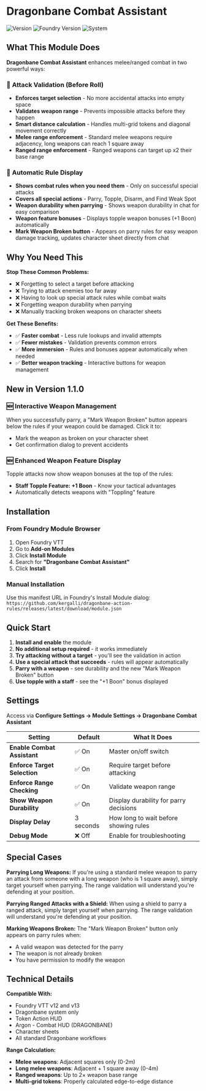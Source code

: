 # Dragonbane Combat Assistant

![Version](https://img.shields.io/badge/version-1.1.0-blue)
![Foundry Version](https://img.shields.io/badge/foundry-v12%20%7C%20v13-green)
![System](https://img.shields.io/badge/system-dragonbane-orange)

## What This Module Does

**Dragonbane Combat Assistant** enhances melee/ranged combat in two powerful ways:

### 🎯 **Attack Validation (Before Roll)**
- **Enforces target selection** - No more accidental attacks into empty space
- **Validates weapon range** - Prevents impossible attacks before they happen
- **Smart distance calculation** - Handles multi-grid tokens and diagonal movement correctly
- **Melee range enforcement** - Standard melee weapons require adjacency, long weapons can reach 1 square away
- **Ranged range enforcement** - Ranged weapons can target up x2 their base range

### 📖 **Automatic Rule Display** 
- **Shows combat rules when you need them** - Only on successful special attacks
- **Covers all special actions** - Parry, Topple, Disarm, and Find Weak Spot
- **Weapon durability when parrying** - Shows weapon durability in chat for easy comparison
- **Weapon feature bonuses** - Displays topple weapon bonuses (+1 Boon) automatically
- **Mark Weapon Broken button** - Appears on parry rules for easy weapon damage tracking, updates character sheet directly from chat

## Why You Need This

**Stop These Common Problems:**
- ❌ Forgetting to select a target before attacking
- ❌ Trying to attack enemies too far away
- ❌ Having to look up special attack rules while combat waits
- ❌ Forgetting weapon durability when parrying
- ❌ Manually tracking broken weapons on character sheets

**Get These Benefits:**
- ✅ **Faster combat** - Less rule lookups and invalid attempts
- ✅ **Fewer mistakes** - Validation prevents common errors
- ✅ **More immersion** - Rules and bonuses appear automatically when needed
- ✅ **Better weapon tracking** - Interactive buttons for weapon management

## New in Version 1.1.0

### 🆕 **Interactive Weapon Management**
When you successfully parry, a "Mark Weapon Broken" button appears below the rules if your weapon could be damaged. Click it to:
- Mark the weapon as broken on your character sheet
- Get confirmation dialog to prevent accidents

### 🆕 **Enhanced Weapon Feature Display**
Topple attacks now show weapon bonuses at the top of the rules:
- **Staff Topple Feature: +1 Boon** - Know your tactical advantages
- Automatically detects weapons with "Toppling" feature

## Installation

### From Foundry Module Browser
1. Open Foundry VTT
2. Go to **Add-on Modules**
3. Click **Install Module**
4. Search for **"Dragonbane Combat Assistant"**
5. Click **Install**

### Manual Installation
Use this manifest URL in Foundry's Install Module dialog:
`https://github.com/kergalli/dragonbane-action-rules/releases/latest/download/module.json`

## Quick Start

1. **Install and enable** the module
2. **No additional setup required** - it works immediately
3. **Try attacking without a target** - you'll see the validation in action
4. **Use a special attack that succeeds** - rules will appear automatically
5. **Parry with a weapon** - see durability and the new "Mark Weapon Broken" button
6. **Use topple with a staff** - see the "+1 Boon" bonus displayed

## Settings

Access via **Configure Settings → Module Settings → Dragonbane Combat Assistant**

| Setting | Default | What It Does |
|---------|---------|-------------|
| **Enable Combat Assistant** | ✅ On | Master on/off switch |
| **Enforce Target Selection** | ✅ On | Require target before attacking |
| **Enforce Range Checking** | ✅ On | Validate weapon range |
| **Show Weapon Durability** | ✅ On | Display durability for parry decisions |
| **Display Delay** | 3 seconds | How long to wait before showing rules |
| **Debug Mode** | ❌ Off | Enable for troubleshooting |

## Special Cases

**Parrying Long Weapons:** If you're using a standard melee weapon to parry an attack from someone with a long weapon (who is 1 square away), simply target yourself when parrying. The range validation will understand you're defending at your position.

**Parrying Ranged Attacks with a Shield:** When using a shield to parry a ranged attack, simply target yourself when parrying. The range validation will understand you're defending at your position.

**Marking Weapons Broken:** The "Mark Weapon Broken" button only appears on parry rules when:
- A valid weapon was detected for the parry
- The weapon is not already broken
- You have permission to modify the weapon

## Technical Details

**Compatible With:**
- Foundry VTT v12 and v13
- Dragonbane system only
- Token Action HUD
- Argon - Combat HUD (DRAGONBANE)
- Character sheets
- All standard Dragonbane workflows

**Range Calculation:**
- **Melee weapons**: Adjacent squares only (0-2m)
- **Long melee weapons**: Adjacent + 1 square away (0-4m) 
- **Ranged weapons**: Up to 2× weapon base range
- **Multi-grid tokens**: Properly calculated edge-to-edge distance
